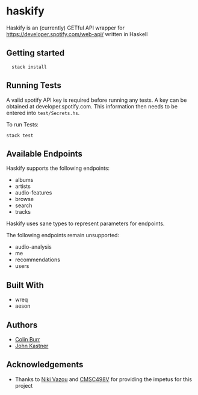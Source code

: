 # haskify

Haskify is an (currently) GETful API wrapper for
https://developer.spotify.com/web-api/ written in Haskell

## Getting started

````
  stack install
````

## Running Tests

A valid spotify API key is required before running any tests. A key can be obtained at developer.spotify.com. This information then needs to be entered into `test/Secrets.hs`.

To run Tests:

````
stack test
````

## Available Endpoints

Haskify supports the following endpoints:

- albums
- artists
- audio-features
- browse
- search
- tracks

Haskify uses sane types to represent parameters for endpoints.

The following endpoints remain unsupported:

- audio-analysis
- me
- recommendations
- users


## Built With

- wreq
- aeson

## Authors
- [Colin Burr](https://github.com/sw3dish)
- [John Kastner](https://github.com/jackastner)

## Acknowledgements
- Thanks to [Niki Vazou](https://github.com/nikivazou) and
[CMSC498V](https://nikivazou.github.io/CMSC498V/) for providing the impetus for
this project
